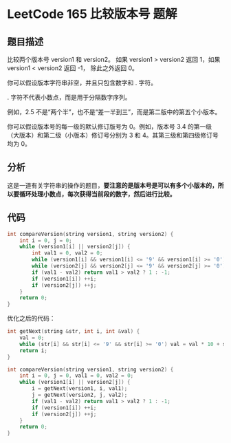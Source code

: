 # LeetCode 165 比较版本号 题解

## 题目描述

比较两个版本号 version1 和 version2。
如果 version1 > version2 返回 1，如果 version1 < version2 返回 -1， 除此之外返回 0。

你可以假设版本字符串非空，并且只包含数字和 . 字符。

 . 字符不代表小数点，而是用于分隔数字序列。

例如，2.5 不是“两个半”，也不是“差一半到三”，而是第二版中的第五个小版本。

你可以假设版本号的每一级的默认修订版号为 0。例如，版本号 3.4 的第一级（大版本）和第二级（小版本）修订号分别为 3 和 4。其第三级和第四级修订号均为 0。



## 分析

这是一道有关字符串的操作的题目，**要注意的是版本号是可以有多个小版本的，所以要循环处理小数点，每次获得当前段的数字，然后进行比较。**



## 代码

```c++
int compareVersion(string version1, string version2) {
    int i = 0, j = 0;
    while (version1[i] || version2[j]) {
        int val1 = 0, val2 = 0;
        while (version1[i] && version1[i] <= '9' && version1[i] >= '0') val1 = val1 * 10 + version1[i] - '0', i++;
        while (version2[j] && version2[j] <= '9' && version2[j] >= '0') val2 = val2 * 10 + version2[j] - '0', j++;
        if (val1 - val2) return val1 > val2 ? 1 : -1;
        if (version1[i]) ++i;
        if (version2[j]) ++j;
    }
    return 0;
}
```

优化之后的代码：

```c++
int getNext(string &str, int i, int &val) {
    val = 0;
    while (str[i] && str[i] <= '9' && str[i] >= '0') val = val * 10 + str[i] - '0', i++;
    return i;
}

int compareVersion(string version1, string version2) {
    int i = 0, j = 0, val1 = 0, val2 = 0;
    while (version1[i] || version2[j]) {
        i = getNext(version1, i, val1);
        j = getNext(version2, j, val2);
        if (val1 - val2) return val1 > val2 ? 1 : -1;
        if (version1[i]) ++i;
        if (version2[j]) ++j;
    }
    return 0;
}
```

